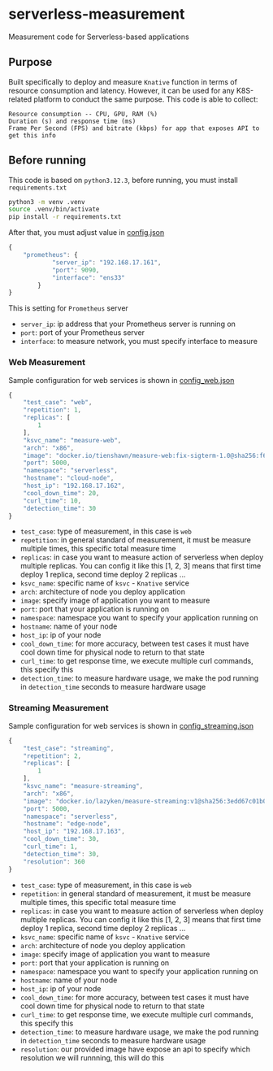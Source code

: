 # serverless-measurement
Measurement code for Serverless-based applications

## Purpose

Built specifically to deploy and measure `Knative` function in terms of resource consumption and latency. However, it can be used for any K8S-related platform to conduct the same purpose. This code is able to collect:

```
Resource consumption -- CPU, GPU, RAM (%)
Duration (s) and response time (ms)
Frame Per Second (FPS) and bitrate (kbps) for app that exposes API to get this info
```

## Before running

This code is based on `python3.12.3`, before running, you must install `requirements.txt`

```bash
python3 -m venv .venv
source .venv/bin/activate
pip install -r requirements.txt
```

After that, you must adjust value in [config.json](config/config.json)

```js
{
    "prometheus": {
            "server_ip": "192.168.17.161",
            "port": 9090,
            "interface": "ens33"
        }
}
```
This is setting for `Prometheus` server
- `server_ip`: ip address that your Prometheus server is running on
- `port`: port of your Prometheus server
- `interface`: to measure network, you must specify interface to measure

### Web Measurement

Sample configuration for web services is shown in [config_web.json](config/config_web.json)

```js
{
    "test_case": "web",
    "repetition": 1,
    "replicas": [
        1
    ],
    "ksvc_name": "measure-web",
    "arch": "x86",
    "image": "docker.io/tienshawn/measure-web:fix-sigterm-1.0@sha256:f66498589b9dbcba892405a997094997864561f52003d0999d8ad5dc572ec0d4",
    "port": 5000,
    "namespace": "serverless",
    "hostname": "cloud-node",
    "host_ip": "192.168.17.162",
    "cool_down_time": 20,
    "curl_time": 10,
    "detection_time": 30
}
```

- `test_case`: type of measurement, in this case is `web`
- `repetition`: in general standard of measurement, it must be measure multiple times, this specific total measure time
- `replicas`: in case you want to measure action of serverless when deploy multiple replicas. You can config it like this [1, 2, 3] means that first time deploy 1 replica, second time deploy 2 replicas ...
- `ksvc_name`: specific name of `ksvc` - `Knative` service
- `arch`: architecture of node you deploy application
- `image`: specify image of application you want to measure
- `port`: port that your application is running on
- `namespace`: namespace you want to specify your application running on
- `hostname`: name of your node
- `host_ip`: ip of your node
- `cool_down_time`: for more accuracy, between test cases it must have cool down time for physical node to return to that state
- `curl_time`: to get response time, we execute multiple curl commands, this specify this
- `detection_time`: to measure hardware usage, we make the pod running in `detection_time` seconds to measure hardware usage

### Streaming Measurement

Sample configuration for web services is shown in [config_streaming.json](config/config_streaming.json)

```js
{
    "test_case": "streaming",
    "repetition": 2,
    "replicas": [
        1
    ],
    "ksvc_name": "measure-streaming",
    "arch": "x86",
    "image": "docker.io/lazyken/measure-streaming:v1@sha256:3edd67c01b0326fbd9a194d60899cc7f88b888466393d68f9bb1b169dae1a1ff",
    "port": 5000,
    "namespace": "serverless",
    "hostname": "edge-node",
    "host_ip": "192.168.17.163",
    "cool_down_time": 30,
    "curl_time": 1,
    "detection_time": 30,
    "resolution": 360
}
```

- `test_case`: type of measurement, in this case is `web`
- `repetition`: in general standard of measurement, it must be measure multiple times, this specific total measure time
- `replicas`: in case you want to measure action of serverless when deploy multiple replicas. You can config it like this [1, 2, 3] means that first time deploy 1 replica, second time deploy 2 replicas ...
- `ksvc_name`: specific name of `ksvc` - `Knative` service
- `arch`: architecture of node you deploy application
- `image`: specify image of application you want to measure
- `port`: port that your application is running on
- `namespace`: namespace you want to specify your application running on
- `hostname`: name of your node
- `host_ip`: ip of your node
- `cool_down_time`: for more accuracy, between test cases it must have cool down time for physical node to return to that state
- `curl_time`: to get response time, we execute multiple curl commands, this specify this
- `detection_time`: to measure hardware usage, we make the pod running in `detection_time` seconds to measure hardware usage
- `resolution`: our provided image have expose an api to specify which resolution we will runnning, this will do this
